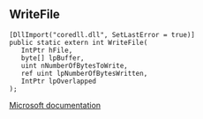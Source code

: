 ## WriteFile

```
[DllImport("coredll.dll", SetLastError = true)]
public static extern int WriteFile(
   IntPtr hFile,
   byte[] lpBuffer,
   uint nNumberOfBytesToWrite,
   ref uint lpNumberOfBytesWritten,
   IntPtr lpOverlapped
);
```

[Microsoft documentation](https://docs.microsoft.com/en-us/windows/win32/api/fileapi/nf-fileapi-writefile)
